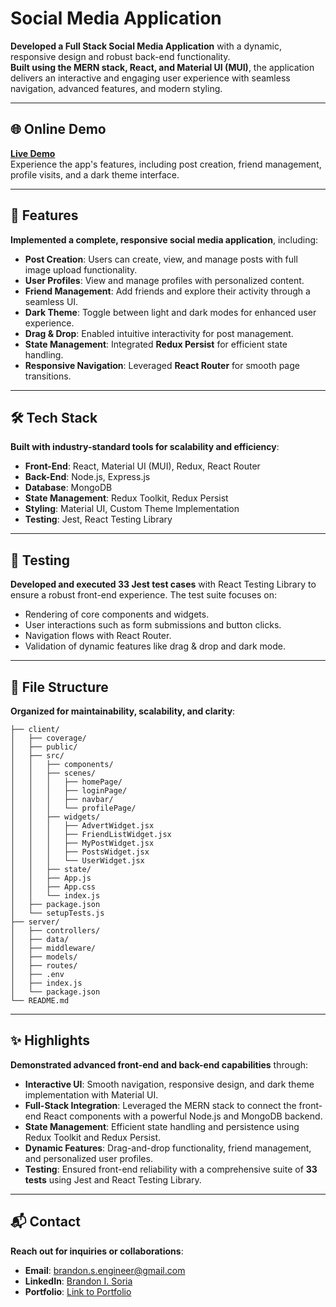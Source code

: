 # Social Media Application

**Developed a Full Stack Social Media Application** with a dynamic, responsive design and robust back-end functionality.  
**Built using the MERN stack, React, and Material UI (MUI)**, the application delivers an interactive and engaging user experience with seamless navigation, advanced features, and modern styling.

---

## 🌐 Online Demo

**[Live Demo](https://3-social-media-z7ma.vercel.app/)**  
Experience the app's features, including post creation, friend management, profile visits, and a dark theme interface.

---

## 🚀 Features

**Implemented a complete, responsive social media application**, including:

- **Post Creation**: Users can create, view, and manage posts with full image upload functionality.
- **User Profiles**: View and manage profiles with personalized content.
- **Friend Management**: Add friends and explore their activity through a seamless UI.
- **Dark Theme**: Toggle between light and dark modes for enhanced user experience.
- **Drag & Drop**: Enabled intuitive interactivity for post management.
- **State Management**: Integrated **Redux Persist** for efficient state handling.
- **Responsive Navigation**: Leveraged **React Router** for smooth page transitions.

---

## 🛠️ Tech Stack

**Built with industry-standard tools for scalability and efficiency**:

- **Front-End**: React, Material UI (MUI), Redux, React Router
- **Back-End**: Node.js, Express.js
- **Database**: MongoDB
- **State Management**: Redux Toolkit, Redux Persist
- **Styling**: Material UI, Custom Theme Implementation
- **Testing**: Jest, React Testing Library

---

## 🧪 Testing

**Developed and executed 33 Jest test cases** with React Testing Library to ensure a robust front-end experience. The test suite focuses on:

- Rendering of core components and widgets.
- User interactions such as form submissions and button clicks.
- Navigation flows with React Router.
- Validation of dynamic features like drag & drop and dark mode.

---

## 📂 File Structure

**Organized for maintainability, scalability, and clarity**:

```
├── client/
│   ├── coverage/
│   ├── public/
│   ├── src/
│   │   ├── components/
│   │   ├── scenes/
│   │   │   ├── homePage/
│   │   │   ├── loginPage/
│   │   │   ├── navbar/
│   │   │   └── profilePage/
│   │   ├── widgets/
│   │   │   ├── AdvertWidget.jsx
│   │   │   ├── FriendListWidget.jsx
│   │   │   ├── MyPostWidget.jsx
│   │   │   ├── PostsWidget.jsx
│   │   │   └── UserWidget.jsx
│   │   ├── state/
│   │   ├── App.js
│   │   ├── App.css
│   │   └── index.js
│   ├── package.json
│   └── setupTests.js
├── server/
│   ├── controllers/
│   ├── data/
│   ├── middleware/
│   ├── models/
│   ├── routes/
│   ├── .env
│   ├── index.js
│   └── package.json
└── README.md
```

---

## ✨ Highlights

**Demonstrated advanced front-end and back-end capabilities** through:

- **Interactive UI**: Smooth navigation, responsive design, and dark theme implementation with Material UI.
- **Full-Stack Integration**: Leveraged the MERN stack to connect the front-end React components with a powerful Node.js and MongoDB backend.
- **State Management**: Efficient state handling and persistence using Redux Toolkit and Redux Persist.
- **Dynamic Features**: Drag-and-drop functionality, friend management, and personalized user profiles.
- **Testing**: Ensured front-end reliability with a comprehensive suite of **33 tests** using Jest and React Testing Library.

---

## 📬 Contact

**Reach out for inquiries or collaborations**:

- **Email**: [brandon.s.engineer@gmail.com](mailto:brandon.s.engineer@gmail.com)
- **LinkedIn**: [Brandon I. Soria](https://www.linkedin.com/in/brandon-i-soria/)
- **Portfolio**: [Link to Portfolio](https://www.brandon-s-engineer.com/)
